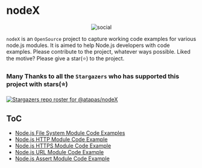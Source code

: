 # nodeX
<p align="center">
  <img src="./assets/GitHub-Social.png" alt="social" />
</p>
	
`nodeX` is an `OpenSource` project to capture working code examples for various node.js modules.
	It is aimed to help Node.js developers with code examples. Please contribute to the project, whatever ways possible.
Liked the motive? Please give a star(⭐) to the project.


### Many Thanks to all the `Stargazers` who has supported this project with stars(⭐)
[![Stargazers repo roster for @atapas/nodeX](https://reporoster.com/stars/atapas/nodeX)](https://github.com/atapas/nodeX/stargazers)


## ToC
- [Node.js File System Module Code Examples](./fs-module)
- [Node.js HTTP Module Code Example](./http-module)
- [Node.js HTTPS Module Code Example](./https-module)
- [Node.js URL Module Code Example](./url-module)
- [Node.js Assert Module Code Example](./assert-module)
